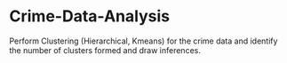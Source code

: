 # Crime-Data-Analysis
Perform Clustering (Hierarchical, Kmeans) for the crime data and identify the number of clusters formed and draw inferences.

